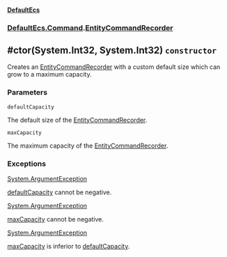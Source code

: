 #### [DefaultEcs](./DefaultEcs.md 'DefaultEcs')
### [DefaultEcs.Command](./DefaultEcs.md#DefaultEcs-Command 'DefaultEcs.Command').[EntityCommandRecorder](./DefaultEcs-Command-EntityCommandRecorder.md 'DefaultEcs.Command.EntityCommandRecorder')
## #ctor(System.Int32, System.Int32) `constructor`
Creates an [EntityCommandRecorder](./DefaultEcs-Command-EntityCommandRecorder.md 'DefaultEcs.Command.EntityCommandRecorder') with a custom default size which can grow to a maximum capacity.
### Parameters

<a name='DefaultEcs-Command-EntityCommandRecorder--ctor(System-Int32-_System-Int32)-defaultCapacity'></a>
`defaultCapacity`

The default size of the [EntityCommandRecorder](./DefaultEcs-Command-EntityCommandRecorder.md 'DefaultEcs.Command.EntityCommandRecorder').

<a name='DefaultEcs-Command-EntityCommandRecorder--ctor(System-Int32-_System-Int32)-maxCapacity'></a>
`maxCapacity`

The maximum capacity of the [EntityCommandRecorder](./DefaultEcs-Command-EntityCommandRecorder.md 'DefaultEcs.Command.EntityCommandRecorder').
### Exceptions

[System.ArgumentException](https://docs.microsoft.com/en-us/dotnet/api/System.ArgumentException 'System.ArgumentException')

[defaultCapacity](#DefaultEcs-Command-EntityCommandRecorder--ctor(System-Int32-_System-Int32)-defaultCapacity 'DefaultEcs.Command.EntityCommandRecorder.#ctor(System.Int32, System.Int32).defaultCapacity') cannot be negative.

[System.ArgumentException](https://docs.microsoft.com/en-us/dotnet/api/System.ArgumentException 'System.ArgumentException')

[maxCapacity](#DefaultEcs-Command-EntityCommandRecorder--ctor(System-Int32-_System-Int32)-maxCapacity 'DefaultEcs.Command.EntityCommandRecorder.#ctor(System.Int32, System.Int32).maxCapacity') cannot be negative.

[System.ArgumentException](https://docs.microsoft.com/en-us/dotnet/api/System.ArgumentException 'System.ArgumentException')

[maxCapacity](#DefaultEcs-Command-EntityCommandRecorder--ctor(System-Int32-_System-Int32)-maxCapacity 'DefaultEcs.Command.EntityCommandRecorder.#ctor(System.Int32, System.Int32).maxCapacity') is inferior to [defaultCapacity](#DefaultEcs-Command-EntityCommandRecorder--ctor(System-Int32-_System-Int32)-defaultCapacity 'DefaultEcs.Command.EntityCommandRecorder.#ctor(System.Int32, System.Int32).defaultCapacity').
